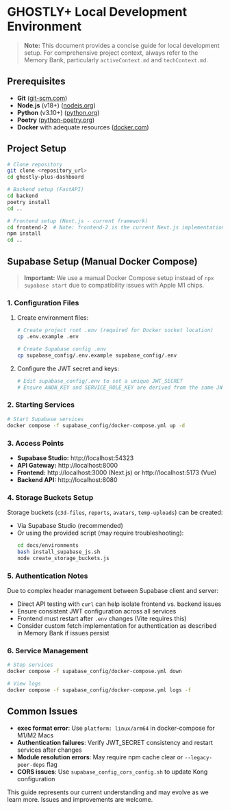 # GHOSTLY+ Local Development Environment

> **Note:** This document provides a concise guide for local development setup. For comprehensive project context, always refer to the Memory Bank, particularly `activeContext.md` and `techContext.md`.

## Prerequisites

- **Git** ([git-scm.com](https://git-scm.com/))
- **Node.js** (v18+) ([nodejs.org](https://nodejs.org/))
- **Python** (v3.10+) ([python.org](https://python.org/))
- **Poetry** ([python-poetry.org](https://python-poetry.org/))
- **Docker** with adequate resources ([docker.com](https://www.docker.com/products/docker-desktop/))

## Project Setup

```bash
# Clone repository
git clone <repository_url>
cd ghostly-plus-dashboard

# Backend setup (FastAPI)
cd backend
poetry install
cd ..

# Frontend setup (Next.js - current framework)
cd frontend-2  # Note: frontend-2 is the current Next.js implementation
npm install
cd ..
```

## Supabase Setup (Manual Docker Compose)

> **Important:** We use a manual Docker Compose setup instead of `npx supabase start` due to compatibility issues with Apple M1 chips.

### 1. Configuration Files

1. Create environment files:
   ```bash
   # Create project root .env (required for Docker socket location)
   cp .env.example .env
   
   # Create Supabase config .env
   cp supabase_config/.env.example supabase_config/.env
   ```

2. Configure the JWT secret and keys:
   ```bash
   # Edit supabase_config/.env to set a unique JWT_SECRET
   # Ensure ANON_KEY and SERVICE_ROLE_KEY are derived from the same JWT_SECRET
   ```

### 2. Starting Services

```bash
# Start Supabase services
docker compose -f supabase_config/docker-compose.yml up -d
```

### 3. Access Points

- **Supabase Studio:** http://localhost:54323
- **API Gateway:** http://localhost:8000
- **Frontend:** http://localhost:3000 (Next.js) or http://localhost:5173 (Vue)
- **Backend API:** http://localhost:8080

### 4. Storage Buckets Setup

Storage buckets (`c3d-files`, `reports`, `avatars`, `temp-uploads`) can be created:
- Via Supabase Studio (recommended)
- Or using the provided script (may require troubleshooting):
  ```bash
  cd docs/environments
  bash install_supabase_js.sh
  node create_storage_buckets.js
  ```

### 5. Authentication Notes

Due to complex header management between Supabase client and server:

- Direct API testing with `curl` can help isolate frontend vs. backend issues
- Ensure consistent JWT configuration across all services
- Frontend must restart after `.env` changes (Vite requires this)
- Consider custom fetch implementation for authentication as described in Memory Bank if issues persist

### 6. Service Management

```bash
# Stop services
docker compose -f supabase_config/docker-compose.yml down

# View logs
docker compose -f supabase_config/docker-compose.yml logs -f
```

## Common Issues

- **exec format error**: Use `platform: linux/arm64` in docker-compose for M1/M2 Macs
- **Authentication failures**: Verify JWT_SECRET consistency and restart services after changes
- **Module resolution errors**: May require npm cache clear or `--legacy-peer-deps` flag
- **CORS issues**: Use `supabase_config_cors_config.sh` to update Kong configuration

This guide represents our current understanding and may evolve as we learn more. Issues and improvements are welcome. 